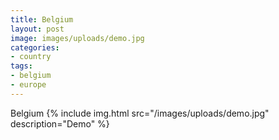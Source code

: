 ```yaml
---
title: Belgium
layout: post
image: images/uploads/demo.jpg
categories:
- country
tags:
- belgium
- europe
---
```

Belgium
{% include img.html
src="/images/uploads/demo.jpg"
description="Demo"
%}

